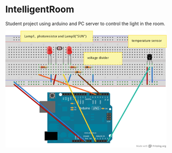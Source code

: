 IntelligentRoom
===============

Student project using arduino and PC server to control the light in the room.

![alt text](https://raw.githubusercontent.com/tsm/IntelligentRoom/master/inteligent_room_bb.png)
